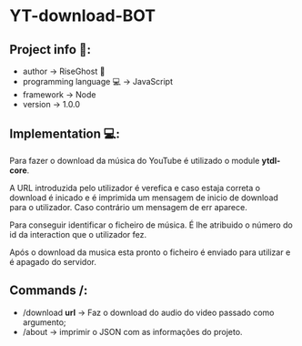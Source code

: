 # YT-download-BOT
## Project info 📝:
- author -> RiseGhost 👻
- programming language 💻 -> JavaScript
- framework -> Node
- version -> 1.0.0

## Implementation 💻:

Para fazer o download da música do YouTube é utilizado o module __ytdl-core__.

A URL introduzida pelo utilizador é verefica e caso estaja correta o download é inicado e é imprimida um mensagem de inicio de download para o utilizador. Caso contrário um mensagem de err aparece.

Para conseguir identificar o ficheiro de música. É lhe atribuido o número do id da interaction que o utilizador fez.

Após o download da musica esta pronto o ficheiro é enviado para utilizar e é apagado do servidor.

## Commands /:

- /download __url__ -> Faz o download do audio do video passado como argumento;
- /about -> imprimir o JSON com as informações do projeto.
